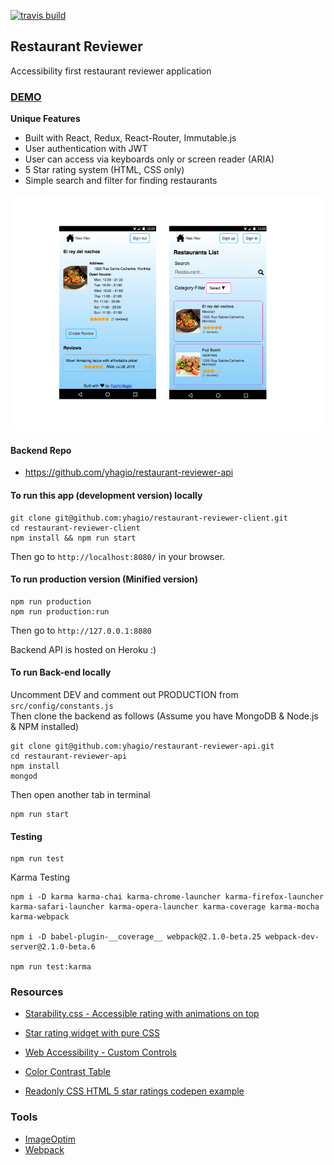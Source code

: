 [![travis build](https://img.shields.io/travis/yhagio/restaurant-reviewer-client.svg?style=flat-square)](https://travis-ci.org/yhagio/restaurant-reviewer-client)


## Restaurant Reviewer
Accessibility first restaurant reviewer application

### [DEMO](https://res-rev.firebaseapp.com)

**Unique Features**
- Built with React, Redux, React-Router, Immutable.js
- User authentication with JWT
- User can access via keyboards only or screen reader (ARIA)
- 5 Star rating system (HTML, CSS only)
- Simple search and filter for finding restaurants

![Screenshot](/scr.png)

#### Backend Repo
- https://github.com/yhagio/restaurant-reviewer-api


#### To run this app (development version) locally
```
git clone git@github.com:yhagio/restaurant-reviewer-client.git
cd restaurant-reviewer-client
npm install && npm run start
```
Then go to `http://localhost:8080/` in your browser.

#### To run production version (Minified version)
```
npm run production
npm run production:run
```
Then go to `http://127.0.0.1:8080`

Backend API is hosted on Heroku :)

#### To run Back-end locally
Uncomment DEV and comment out PRODUCTION from `src/config/constants.js` <br />
Then clone the backend as follows (Assume you have MongoDB & Node.js & NPM installed)
```
git clone git@github.com:yhagio/restaurant-reviewer-api.git
cd restaurant-reviewer-api
npm install
mongod
```
Then open another tab in terminal
```
npm run start
```

#### Testing
```
npm run test
```
Karma Testing
```
npm i -D karma karma-chai karma-chrome-launcher karma-firefox-launcher karma-safari-launcher karma-opera-launcher karma-coverage karma-mocha karma-webpack

npm i -D babel-plugin-__coverage__ webpack@2.1.0-beta.25 webpack-dev-server@2.1.0-beta.6

npm run test:karma
```

### Resources
- [Starability.css - Accessible rating with animations on top](https://github.com/LunarLogic/starability)
- [Star rating widget with pure CSS](http://lea.verou.me/2011/08/accessible-star-rating-widget-with-pure-css/)
- [Web Accessibility - Custom Controls](https://www.w3.org/WAI/tutorials/forms/custom-controls/)

- [Color Contrast Table](http://www.utdallas.edu/~melacy/pages/2D_Design/Itten_ColorContrasts/IttenColorContrasts.html)
- [Readonly CSS HTML 5 star ratings codepen example](https://codepen.io/yhagio/pen/VjxrJY?editors=1100#0)
### Tools
- [ImageOptim](https://imageoptim.com/mac)
- [Webpack](http://webpack.github.io/docs/)
